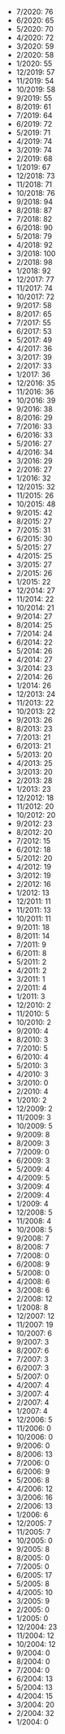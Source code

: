 *  7/2020: 76
*  6/2020: 65
*  5/2020: 70
*  4/2020: 72
*  3/2020: 59
*  2/2020: 58
*  1/2020: 55
*  12/2019: 57
*  11/2019: 54
*  10/2019: 58
*  9/2019: 55
*  8/2019: 61
*  7/2019: 64
*  6/2019: 72
*  5/2019: 71
*  4/2019: 74
*  3/2019: 74
*  2/2019: 68
*  1/2019: 67
*  12/2018: 73
*  11/2018: 71
*  10/2018: 76
*  9/2018: 94
*  8/2018: 87
*  7/2018: 82
*  6/2018: 90
*  5/2018: 79
*  4/2018: 92
*  3/2018: 100
*  2/2018: 98
*  1/2018: 92
*  12/2017: 77
*  11/2017: 74
*  10/2017: 72
*  9/2017: 58
*  8/2017: 65
*  7/2017: 55
*  6/2017: 53
*  5/2017: 49
*  4/2017: 36
*  3/2017: 39
*  2/2017: 33
*  1/2017: 36
*  12/2016: 35
*  11/2016: 36
*  10/2016: 39
*  9/2016: 38
*  8/2016: 29
*  7/2016: 33
*  6/2016: 33
*  5/2016: 27
*  4/2016: 34
*  3/2016: 29
*  2/2016: 27
*  1/2016: 32
*  12/2015: 32
*  11/2015: 26
*  10/2015: 48
*  9/2015: 42
*  8/2015: 27
*  7/2015: 31
*  6/2015: 30
*  5/2015: 27
*  4/2015: 25
*  3/2015: 27
*  2/2015: 26
*  1/2015: 22
*  12/2014: 27
*  11/2014: 22
*  10/2014: 21
*  9/2014: 27
*  8/2014: 25
*  7/2014: 24
*  6/2014: 22
*  5/2014: 26
*  4/2014: 27
*  3/2014: 23
*  2/2014: 26
*  1/2014: 26
*  12/2013: 24
*  11/2013: 22
*  10/2013: 22
*  9/2013: 26
*  8/2013: 23
*  7/2013: 21
*  6/2013: 21
*  5/2013: 20
*  4/2013: 25
*  3/2013: 20
*  2/2013: 28
*  1/2013: 23
*  12/2012: 18
*  11/2012: 20
*  10/2012: 20
*  9/2012: 23
*  8/2012: 20
*  7/2012: 15
*  6/2012: 18
*  5/2012: 20
*  4/2012: 19
*  3/2012: 19
*  2/2012: 16
*  1/2012: 13
*  12/2011: 11
*  11/2011: 13
*  10/2011: 11
*  9/2011: 18
*  8/2011: 14
*  7/2011: 9
*  6/2011: 8
*  5/2011: 2
*  4/2011: 2
*  3/2011: 1
*  2/2011: 4
*  1/2011: 3
*  12/2010: 2
*  11/2010: 5
*  10/2010: 2
*  9/2010: 4
*  8/2010: 3
*  7/2010: 5
*  6/2010: 4
*  5/2010: 3
*  4/2010: 3
*  3/2010: 0
*  2/2010: 4
*  1/2010: 2
*  12/2009: 2
*  11/2009: 3
*  10/2009: 5
*  9/2009: 8
*  8/2009: 3
*  7/2009: 0
*  6/2009: 3
*  5/2009: 4
*  4/2009: 5
*  3/2009: 4
*  2/2009: 4
*  1/2009: 4
*  12/2008: 5
*  11/2008: 4
*  10/2008: 5
*  9/2008: 7
*  8/2008: 7
*  7/2008: 0
*  6/2008: 9
*  5/2008: 0
*  4/2008: 6
*  3/2008: 6
*  2/2008: 12
*  1/2008: 8
*  12/2007: 12
*  11/2007: 19
*  10/2007: 6
*  9/2007: 3
*  8/2007: 6
*  7/2007: 3
*  6/2007: 3
*  5/2007: 0
*  4/2007: 4
*  3/2007: 4
*  2/2007: 4
*  1/2007: 4
*  12/2006: 5
*  11/2006: 0
*  10/2006: 0
*  9/2006: 0
*  8/2006: 13
*  7/2006: 0
*  6/2006: 9
*  5/2006: 8
*  4/2006: 12
*  3/2006: 16
*  2/2006: 13
*  1/2006: 6
*  12/2005: 7
*  11/2005: 7
*  10/2005: 0
*  9/2005: 8
*  8/2005: 0
*  7/2005: 0
*  6/2005: 17
*  5/2005: 8
*  4/2005: 10
*  3/2005: 9
*  2/2005: 0
*  1/2005: 0
*  12/2004: 23
*  11/2004: 12
*  10/2004: 12
*  9/2004: 0
*  8/2004: 0
*  7/2004: 0
*  6/2004: 13
*  5/2004: 13
*  4/2004: 15
*  3/2004: 20
*  2/2004: 32
*  1/2004: 0